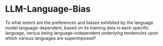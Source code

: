 # LLM-Language-Bias
To what extent are the preferences and biases exhibited by the language model language-dependent, based on its training data in each specific language, versus being language-independent underlying tendencies upon which various languages are superimposed?
